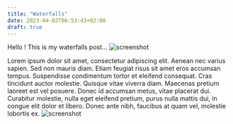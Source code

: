 ```yaml
---
title: "Waterfalls"
date: 2023-04-02T06:53:43+02:00
draft: true
---
```



Hello  ! This is my waterfalls post...
![screenshot](/images/pissieu.jpeg)

Lorem ipsum dolor sit amet, consectetur adipiscing elit. Aenean nec varius sapien. Sed non mauris diam. Etiam feugiat risus sit amet eros accumsan tempus. Suspendisse condimentum tortor et eleifend consequat. Cras tincidunt auctor molestie. Quisque vitae viverra diam. Maecenas pretium laoreet est vel posuere. Donec id accumsan metus, vitae placerat dui. Curabitur molestie, nulla eget eleifend pretium, purus nulla mattis dui, in congue elit dolor et libero. Donec ante nibh, faucibus at quam vel, molestie lobortis ex.
![screenshot](/images/waterfall.jpeg)
